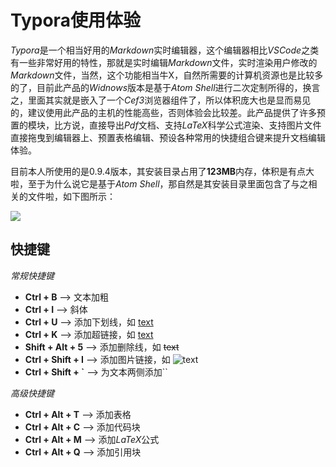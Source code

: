 # Typora使用体验

*Typora*是一个相当好用的*Markdown*实时编辑器，这个编辑器相比*VSCode*之类有一些非常好用的特性，那就是实时编辑*Markdown*文件，实时渲染用户修改的*Markdown*文件，当然，这个功能相当牛X，自然所需要的计算机资源也是比较多的了，目前此产品的*Widnows*版本是基于*Atom Shell*进行二次定制所得的，换言之，里面其实就是嵌入了一个*Cef3*浏览器组件了，所以体积庞大也是显而易见的，建议使用此产品的主机的性能高些，否则体验会比较差。此产品提供了许多预置的模块，比方说，直接导出*Pdf*文档、支持*LaTeX*科学公式渲染、支持图片文件直接拖曳到编辑器上、预置表格编辑、预设各种常用的快捷组合键来提升文档编辑体验。

目前本人所使用的是0.9.4版本，其安装目录占用了**123MB**内存，体积是有点大啦，至于为什么说它是基于*Atom Shell*，那自然是其安装目录里面包含了与之相关的文件啦，如下图所示：

![](assets/004/02/04/04-1499917818000.png)

## 快捷键
*常规快捷键*

* **Ctrl + B**  -->  文本加粗
* **Ctrl + I**  -->  斜体
* **Ctrl + U**  -->  添加下划线，如 <u>text</u>
* **Ctrl + K**  -->  添加超链接，如 [text](https://ss0.bdstatic.com/5aV1bjqh_Q23odCf/static/superman/img/logo/bd_logo1_31bdc765.png)
* **Shift + Alt + 5**  -->  添加删除线，如 ~~text~~
* **Ctrl + Shift + I**  -->  添加图片链接，如 ![text](https://ss0.bdstatic.com/5aV1bjqh_Q23odCf/static/superman/img/logo/bd_logo1_31bdc765.png)
* **Ctrl + Shift + `**  -->  为文本两侧添加``

*高级快捷键*

* **Ctrl + Alt + T**  -->  添加表格
* **Ctrl + Alt + C**  -->  添加代码块
* **Ctrl + Alt + M**  -->  添加*LaTeX*公式
* **Ctrl + Alt + Q**  -->  添加引用块
